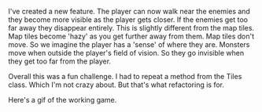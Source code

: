 I've created a new feature. The player can now walk near the enemies and they become more visible as the player gets closer.
If the enemies get too far away they disappear entirely. This is slightly different from the map tiles. Map tiles become 'hazy' as you get further away from them. Map tiles don't move. So we imagine the player has a 'sense' of where they are. Monsters move when outside the player's field of vision. So they go invisible when they get too far from the player.

Overall this was a fun challenge. I had to repeat a method from the Tiles class. Which I'm not crazy about. But that's what refactoring is for.

Here's a gif of the working game.
